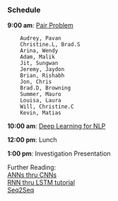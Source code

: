 ### Schedule

**9:00 am**: [Pair Problem](pair_skipgrams.md)

		Audrey, Pavan
		Christine.L, Brad.S
		Arina, Wendy
		Adam, Malik
		Jit, Sungwan
		Jeremy, Jaydon
		Brian, Rishabh
		Jon, Chris
		Brad.D, Browning
		Summer, Mauro
		Louisa, Laura
		Will, Christine.C
		Kevin, Matias

**10:00 am**: [Deep Learning for NLP](DeepLearning.ipynb)

**12:00 pm**: Lunch

**1:00 pm**: Investigation Presentation


Further Reading:    
[ANNs thru CNNs](http://cs231n.github.io)   
[RNN thru LSTM tutorial](http://www.wildml.com/2015/09/recurrent-neural-networks-tutorial-part-1-introduction-to-rnns/)   
[Seq2Seq](https://indico.io/blog/sequence-modeling-neuralnets-part1/)

